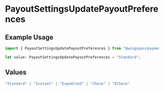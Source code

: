 # PayoutSettingsUpdatePayoutPreferences

## Example Usage

```typescript
import { PayoutSettingsUpdatePayoutPreferences } from "@wingspan/payments/sdk/models/shared";

let value: PayoutSettingsUpdatePayoutPreferences = "Standard";
```

## Values

```typescript
"Standard" | "Instant" | "Expedited" | "Check" | "ECheck"
```
